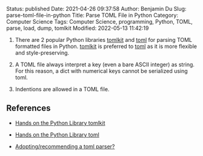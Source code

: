 Status: published
Date: 2021-04-26 09:37:58
Author: Benjamin Du
Slug: parse-toml-file-in-python
Title: Parse TOML File in Python
Category: Computer Science
Tags: Computer Science, programming, Python, TOML, parse, load, dump, tomlkit
Modified: 2022-05-13 11:42:19


1. There are 2 popular Python libraries 
    [tomlkit](https://github.com/sdispater/tomlkit)
    and
    [toml](https://github.com/uiri/toml)
    for parsing TOML formatted files in Python.
    [tomlkit](https://github.com/sdispater/tomlkit)
    is preferred to 
    [toml](https://github.com/uiri/toml)
    as it is more flexible and style-preserving.

2. A TOML file always interpret a key (even a bare ASCII integer) as string. 
    For this reason, a dict with numerical keys cannot be serialized using toml.

3. Indentions are allowed in a TOML file.

## References 

- [Hands on the Python Library tomlkit](http://www.legendu.net/misc/blog/hands-on-python-library-tomlkit)

- [Hands on the Python Library toml](http://www.legendu.net/misc/blog/hands-on-python-library-toml)

- [Adopting/recommending a toml parser?](https://discuss.python.org/t/adopting-recommending-a-toml-parser/4068)
